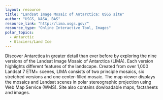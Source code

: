 ```yaml
---
layout: resource
title: "Landsat Image Mosaic of Antarctica: USGS site"
author: "USGS, NASA, BAS"
resource_link: "http://lima.usgs.gov/"
resource_type: "Online Interactive Tool, Images"
polar_topics:
  - Antarctic
  - Glaciers/Land Ice
---
```


Discover Antarctica in greater detail than ever before by exploring the nine versions of the Landsat Image Mosaic of Antarctica (LIMA). Each version highlights different features of the landscape. Created from over 1,000 Landsat 7 ETM+ scenes, LIMA consists of two principle mosaics, six stretched versions and one center-filled mosaic. The map viewer displays the mosaics and Landsat scenes in polar stereographic projection using Web Map Service (WMS). Site also contains dowloadable maps, factsheets and images.
